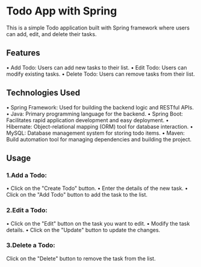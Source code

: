 <h1>Todo App with Spring</h1>

<p>This is a simple Todo application built with Spring framework where users can add, edit, and delete their tasks.</p>

<h2>Features</h2>
• Add Todo: Users can add new tasks to their list.
• Edit Todo: Users can modify existing tasks.
• Delete Todo: Users can remove tasks from their list.

<h2>Technologies Used </h2>
• Spring Framework: Used for building the backend logic and RESTful APIs.
• Java: Primary programming language for the backend.
• Spring Boot: Facilitates rapid application development and easy deployment.
• Hibernate: Object-relational mapping (ORM) tool for database interaction.
• MySQL: Database management system for storing todo items.
• Maven: Build automation tool for managing dependencies and building the project.

<h2>Usage</h2>

<h3>1.Add a Todo:</h3>
• Click on the "Create Todo" button.
• Enter the details of the new task.
• Click on the "Add Todo" button to add the task to the list.

<h3>2.Edit a Todo:</h3>
• Click on the "Edit" button on the task you want to edit.
• Modify the task details.
• Click on the "Update" button to update the changes.

<h3>3.Delete a Todo:</h3>
Click on the "Delete" button to remove the task from the list.
